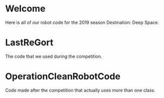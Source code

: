 # Welcome
Here is all of our robot code for the 2019 season Destination: Deep Space.

# LastReGort
The code that we used during the competition.

# OperationCleanRobotCode
Code made after the competition that actually uses more than one class.
